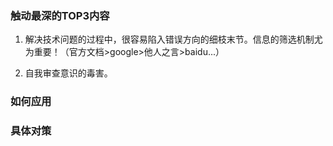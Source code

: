 
### 触动最深的TOP3内容
1. 解决技术问题的过程中，很容易陷入错误方向的细枝末节。信息的筛选机制尤为重要！（官方文档>google>他人之言>baidu...）  

2. 自我审查意识的毒害。


### 如何应用


### 具体对策













